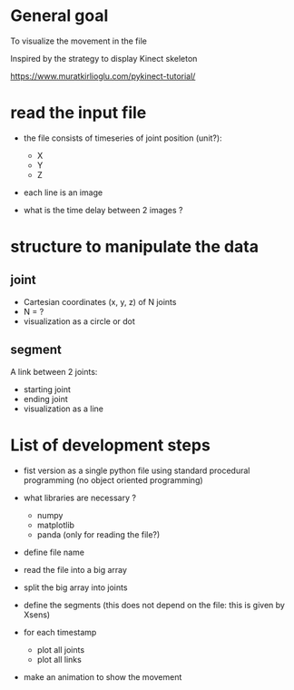 # General goal 
To visualize the movement in the file 

Inspired by the strategy to display Kinect skeleton

https://www.muratkirlioglu.com/pykinect-tutorial/

# read the input file 
* the file consists of timeseries of joint position (unit?): 
    - X
    - Y 
    - Z

* each line is an image 
* what is the time delay between 2 images ? 

# structure to manipulate the data 

## joint
* Cartesian coordinates (x, y, z) of N joints 
* N = ? 
* visualization as a circle or dot 

## segment 
A link between 2 joints: 

* starting joint
* ending joint
* visualization as a line 

# List of development steps 

* fist version as a single python file using standard procedural programming (no object oriented programming)

* what libraries are necessary ? 
    - numpy
    - matplotlib 
    - panda (only for reading the file?)

* define file name 
* read the file into a big array 
* split the big array into joints 
* define the segments (this does not depend on the file: this is given by Xsens)
* for each timestamp 
    * plot all joints 
    * plot all links 
* make an animation to show the movement
